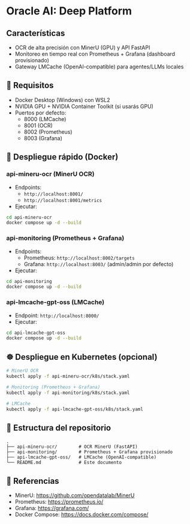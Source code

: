 # Oracle AI: Deep Platform

## Características

- OCR de alta precisión con MinerU (GPU) y API FastAPI
- Monitoreo en tiempo real con Prometheus + Grafana (dashboard provisionado)
- Gateway LMCache (OpenAI-compatible) para agentes/LLMs locales

## 🔧 Requisitos

- Docker Desktop (Windows) con WSL2
- NVIDIA GPU + NVIDIA Container Toolkit (si usarás GPU)
- Puertos por defecto:
  - 8000 (LMCache)
  - 8001 (OCR)
  - 8002 (Prometheus)
  - 8003 (Grafana)

## 🚀 Despliegue rápido (Docker)

### api-mineru-ocr (MinerU OCR)
- Endpoints:
  - `http://localhost:8001/`
  - `http://localhost:8001/metrics`
- Ejecutar:
```bash
cd api-mineru-ocr
docker compose up -d --build
```

### api-monitoring (Prometheus + Grafana)
- Endpoints:
  - Prometheus: `http://localhost:8002/targets`
  - Grafana: `http://localhost:8003/` (admin/admin por defecto)
- Ejecutar:
```bash
cd api-monitoring
docker compose up -d --build
```

### api-lmcache-gpt-oss (LMCache)
- Endpoint: `http://localhost:8000/`
- Ejecutar:
```bash
cd api-lmcache-gpt-oss
docker compose up -d --build
```

## ☸️ Despliegue en Kubernetes (opcional)

```bash
# MinerU OCR
kubectl apply -f api-mineru-ocr/k8s/stack.yaml

# Monitoring (Prometheus + Grafana)
kubectl apply -f api-monitoring/k8s/stack.yaml

# LMCache
kubectl apply -f api-lmcache-gpt-oss/k8s/stack.yaml
```

## 📁 Estructura del repositorio
```
.
├── api-mineru-ocr/        # OCR MinerU (FastAPI)
├── api-monitoring/        # Prometheus + Grafana provisionado
├── api-lmcache-gpt-oss/   # LMCache (OpenAI-compatible)
└── README.md              # Este documento
```

## 🔗 Referencias
- MinerU: https://github.com/opendatalab/MinerU
- Prometheus: https://prometheus.io/
- Grafana: https://grafana.com/
- Docker Compose: https://docs.docker.com/compose/
